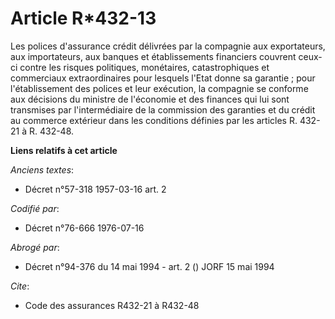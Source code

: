 # Article R*432-13

Les polices d'assurance crédit délivrées par la compagnie aux exportateurs, aux importateurs, aux banques et établissements
financiers couvrent ceux-ci contre les risques politiques, monétaires, catastrophiques et commerciaux extraordinaires pour
lesquels l'Etat donne sa garantie ; pour l'établissement des polices et leur exécution, la compagnie se conforme aux
décisions du ministre de l'économie et des finances qui lui sont transmises par l'intermédiaire de la commission des
garanties et du crédit au commerce extérieur dans les conditions définies par les articles R. 432-21 à R. 432-48.

**Liens relatifs à cet article**

_Anciens textes_:

  - Décret n°57-318 1957-03-16 art. 2

_Codifié par_:

  - Décret n°76-666 1976-07-16

_Abrogé par_:

  - Décret n°94-376 du 14 mai 1994 - art. 2 () JORF 15 mai 1994

_Cite_:

  - Code des assurances R432-21 à R432-48
